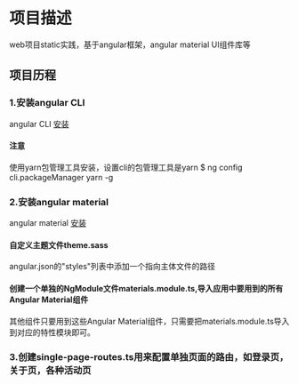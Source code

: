 # 项目描述
web项目static实践，基于angular框架，angular material UI组件库等
## 项目历程
### 1.安装angular CLI
angular CLI [安装](https://angular.cn/guide/setup-local)
#### 注意
使用yarn包管理工具安装，设置cli的包管理工具是yarn
$ ng config cli.packageManager yarn -g
### 2.安装angular material
angular material [安装](https://material.angular.cn/guide/getting-started)
#### 自定义主题文件theme.sass
angular.json的"styles"列表中添加一个指向主体文件的路径
#### 创建一个单独的NgModule文件materials.module.ts,导入应用中要用到的所有Angular Material组件
其他组件只要用到这些Angular Material组件，只需要把materials.module.ts导入到对应的特性模块即可。
### 3.创建single-page-routes.ts用来配置单独页面的路由，如登录页，关于页，各种活动页
